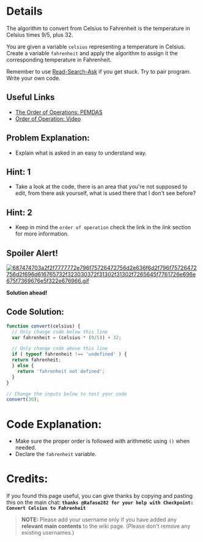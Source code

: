 # Details
The algorithm to convert from Celsius to Fahrenheit is the temperature in Celsius times 9/5, plus 32.

You are given a variable `celsius` representing a temperature in Celsius. Create a variable `fahrenheit` and apply the algorithm to assign it the corresponding temperature in Fahrenheit.

Remember to use [ Read-Search-Ask](How-to-get-help-when-you-get-stuck) if you get stuck. Try to pair program. Write your own code.

## Useful Links
- [The Order of Operations: PEMDAS](http://www.purplemath.com/modules/orderops.htm)
- [Order of Operation: Video](https://www.khanacademy.org/math/pre-algebra/order-of-operations/order_of_operations/v/order-of-operations)

## Problem Explanation:
- Explain what is asked in an easy to understand way.

## Hint: 1
- Take a look at the code, there is an area that you're not supposed to edit, from there ask yourself, what is used there that I don't see before?

## Hint: 2
- Keep in mind the `order of operation` check the link in the _link_ section for more information.

## Spoiler Alert!
[![687474703a2f2f7777772e796f75726472756d2e636f6d2f796f75726472756d2f696d616765732f323030372f31302f31302f7265645f7761726e696e675f7369676e5f322e676966.gif](https://files.gitter.im/FreeCodeCamp/Wiki/nlOm/thumb/687474703a2f2f7777772e796f75726472756d2e636f6d2f796f75726472756d2f696d616765732f323030372f31302f31302f7265645f7761726e696e675f7369676e5f322e676966.gif)](https://files.gitter.im/FreeCodeCamp/Wiki/nlOm/687474703a2f2f7777772e796f75726472756d2e636f6d2f796f75726472756d2f696d616765732f323030372f31302f31302f7265645f7761726e696e675f7369676e5f322e676966.gif)

**Solution ahead!**

## Code Solution:

```js
function convert(celsius) {
  // Only change code below this line
  var fahrenheit = (celsius * (9/5)) + 32;

  // Only change code above this line
  if ( typeof fahrenheit !== 'undefined' ) {
  return fahrenheit;
  } else {
    return 'fahrenheit not defined';
  }
}

// Change the inputs below to test your code
convert(30);
```

# Code Explanation:
- Make sure the proper order is followed with arithmetic using `()` when needed.
- Declare the `fahrenheit` variable.

# Credits:
If you found this page useful, you can give thanks by copying and pasting this on the main chat:  **`thanks @Rafase282 for your help with Checkpoint: Convert Celsius to Fahrenheit`**

> **NOTE:** Please add your username only if you have added any **relevant main contents** to the wiki page. (Please don't remove any existing usernames.)
